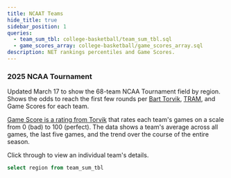 ```yaml
---
title: NCAAT Teams
hide_title: true
sidebar_position: 1
queries:
  - team_sum_tbl: college-basketball/team_sum_tbl.sql
  - game_scores_array: college-basketball/game_scores_array.sql
description: NET rankings percentiles and Game Scores. 
---
```


### 2025 NCAA Tournament 

Updated March 17 to show the 68-team NCAA Tournament field by region. Shows the odds to reach the first few rounds per [Bart Torvik](https://barttorvik.com/tourneytime.php), [TRAM](https://blessyourchart.substack.com/p/130-riding-the-shot-volume-tram), and Game Scores for each team.

[Game Score is a rating from Torvik](https://adamcwisports.blogspot.com/2015/11/introducing-g-score.html) that rates each team's games on a scale from 0 (bad) to 100 (perfect). The data shows a team's average across all games, the last five games, and the trend over the course of the entire season.

Click through to view an individual team's details. 


```sql regions
select region from team_sum_tbl
```

<Dropdown data={regions} name=region value=region defaultValue="%">
  <DropdownOption value="%" valueLabel="Region"/>
</Dropdown>

<DataTable data={game_scores_array} rows=68 link=team_link search=true groupBy=region groupType=section groupNamePosition=top rowNumbers=false>
  <Column id=region title="Region"/>
  <Column id=seed title="Seed"/>
  <Column id=team title="Team"/>
  <Column id=r32 fmt=pct1 contentType=bar barColor=#c3f6c3 backgroundColor=#fbb0a9 title="R32"/>
  <Column id=s16 fmt=pct1 contentType=bar barColor=#c3f6c3 backgroundColor=#fbb0a9 title="S16"/>
  <Column id=e8 fmt=pct1 contentType=bar barColor=#c3f6c3 backgroundColor=#fbb0a9 title="E8"/>
  <Column id=tram contentType=colorscale colorScale={['#fbb0a9', 'floralwhite', '#c3f6c3']} colorMid=0 fmt=num1 title="TRAM +/-"/>
  <Column id=season_avg fmt=num1 title="Season" colGroup="Game Score Avg"/>
  <Column id=last_five_avg fmt=num1 title="Last 5" colGroup="Game Score Avg"/>
  <Column id=game_scores title="Trend" colGroup="Game Score Avg" contentType=sparkarea sparkX=date sparkY=game_score sparkColor=#53768a/>
</DataTable>



